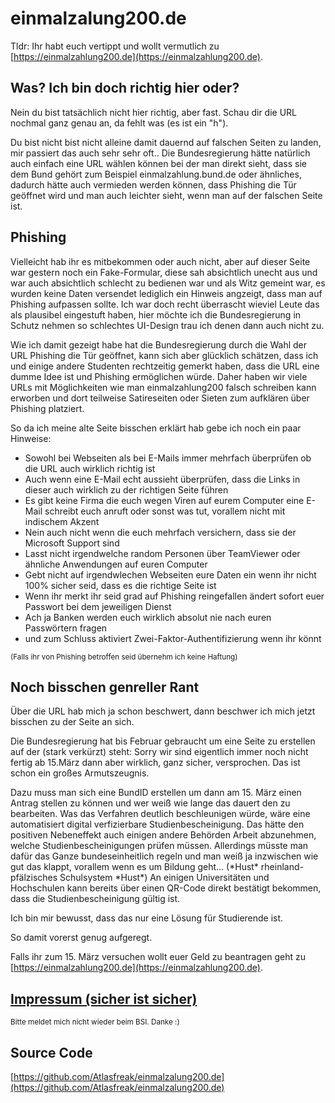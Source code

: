 # einmalzalung200.de
Tldr: Ihr habt euch vertippt und wollt vermutlich zu [https://einmalzahlung200.de](https://einmalzahlung200.de).

## Was? Ich bin doch richtig hier oder?

Nein du bist tatsächlich nicht hier richtig, aber fast. Schau dir die URL nochmal ganz genau an, da fehlt was (es ist ein "h").

Du bist nicht bist nicht alleine damit dauernd auf falschen Seiten zu landen, mir passiert das auch sehr sehr oft..
Die Bundesregierung hätte natürlich auch einfach eine URL wählen können bei der man direkt sieht, dass sie dem Bund gehört zum Beispiel einmalzahlung.bund.de oder ähnliches, dadurch hätte auch vermieden werden können, dass Phishing die Tür geöffnet wird und man auch leichter sieht, wenn man auf der falschen Seite ist.

## Phishing

Vielleicht hab ihr es mitbekommen oder auch nicht, aber auf dieser Seite war gestern noch ein Fake-Formular, diese sah absichtlich unecht aus und war auch absichtlich schlecht zu bedienen war und als Witz gemeint war, es wurden keine Daten versendet lediglich ein Hinweis angzeigt, dass man auf Phishing aufpassen sollte.
Ich war doch recht überrascht wieviel Leute das als plausibel eingestuft haben, hier möchte ich die Bundesregierung in Schutz nehmen so schlechtes UI-Design trau ich denen dann auch nicht zu.

Wie ich damit gezeigt habe hat die Bundesregierung durch die Wahl der URL Phishing die Tür geöffnet, kann sich aber glücklich schätzen, dass ich und einige andere Studenten rechtzeitig gemerkt haben, dass die URL eine dumme Idee ist und Phishing ermöglichen würde.
Daher haben wir viele URLs mit Möglichkeiten wie man einmalzahlung200 falsch schreiben kann erworben und dort teilweise Satireseiten oder Sieten zum aufklären über Phishing platziert.

So da ich meine alte Seite bisschen erklärt hab gebe ich noch ein paar Hinweise:
 - Sowohl bei Webseiten als bei E-Mails immer mehrfach überprüfen ob die URL auch wirklich richtig ist
 - Auch wenn eine E-Mail echt aussieht überprüfen, dass die Links in dieser auch wirklich zu der richtigen Seite führen
 - Es gibt keine Firma die euch wegen Viren auf eurem Computer eine E-Mail schreibt euch anruft oder sonst was tut, vorallem nicht mit indischem Akzent
 - Nein auch nicht wenn die euch mehrfach versichern, dass sie der Microsoft Support sind
 - Lasst nicht irgendwelche random Personen über TeamViewer oder ähnliche Anwendungen auf euren Computer
 - Gebt nicht auf irgendwlechen Webseiten eure Daten ein wenn ihr nicht 100% sicher seid, dass es die richtige Seite ist
 - Wenn ihr merkt ihr seid grad auf Phishing reingefallen ändert sofort euer Passwort bei dem jeweiligen Dienst
 - Ach ja Banken werden euch wirklich absolut nie nach euren Passwörtern fragen
 - und zum Schluss aktiviert Zwei-Faktor-Authentifizierung wenn ihr könnt
 
<sub>(Falls ihr von Phishing betroffen seid übernehm ich keine Haftung)</sub>

## Noch bisschen genreller Rant

Über die URL hab mich ja schon beschwert, dann beschwer ich mich jetzt bisschen zu der Seite an sich.

Die Bundesregierung hat bis Februar gebraucht um eine Seite zu erstellen auf der (stark verkürzt) steht: Sorry wir sind eigentlich immer noch nicht fertig ab 15.März dann aber wirklich, ganz sicher, versprochen.
Das ist schon ein großes Armutszeugnis.

Dazu muss man sich eine BundID erstellen um dann am 15. März einen Antrag stellen zu können und wer weiß wie lange das dauert den zu bearbeiten.
Was das Verfahren deutlich beschleunigen würde, wäre eine automatisiert digital verfizierbare Studienbescheinigung.
Das hätte den positiven Nebeneffekt auch einigen andere Behörden Arbeit abzunehmen, welche Studienbescheinigungen prüfen müssen.
Allerdings müsste man dafür das Ganze bundeseinheitlich regeln und man weiß ja inzwischen wie gut das klappt, vorallem wenn es um Bildung geht... (\*Hust\* rheinland-pfälzisches Schulsystem \*Hust\*)
An einigen Universitäten und Hochschulen kann bereits über einen QR-Code direkt bestätigt bekommen, dass die Studienbescheinigung gültig ist.

Ich bin mir bewusst, dass das nur eine Lösung für Studierende ist.

So damit vorerst genug aufgeregt.

Falls ihr zum 15. März versuchen wollt euer Geld zu beantragen geht zu [https://einmalzahlung200.de](https://einmalzahlung200.de).

## [Impressum (sicher ist sicher)](impressum.md)

<sub>Bitte meldet mich nicht wieder beim BSI. Danke :)</sub>

## Source Code

[https://github.com/Atlasfreak/einmalzalung200.de](https://github.com/Atlasfreak/einmalzalung200.de)
